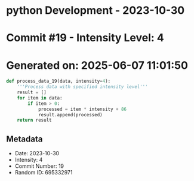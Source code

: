 ﻿# python Development - 2023-10-30
# Commit #19 - Intensity Level: 4
# Generated on: 2025-06-07 11:01:50
```python
def process_data_19(data, intensity=4):
    '''Process data with specified intensity level'''
    result = []
    for item in data:
        if item > 0:
            processed = item * intensity + 86
            result.append(processed)
    return result
```
## Metadata
- Date: 2023-10-30
- Intensity: 4
- Commit Number: 19
- Random ID: 695332971
